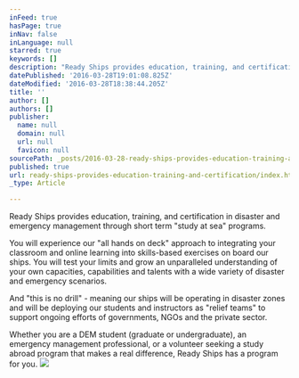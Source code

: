 ```yaml
---
inFeed: true
hasPage: true
inNav: false
inLanguage: null
starred: true
keywords: []
description: "Ready Ships provides education, training, and certification in disaster and emergency management through short term \"study at sea\" programs. \_"
datePublished: '2016-03-28T19:01:08.825Z'
dateModified: '2016-03-28T18:38:44.205Z'
title: ''
author: []
authors: []
publisher:
  name: null
  domain: null
  url: null
  favicon: null
sourcePath: _posts/2016-03-28-ready-ships-provides-education-training-and-certification.md
published: true
url: ready-ships-provides-education-training-and-certification/index.html
_type: Article

---
```

Ready Ships provides education, training, and certification in disaster and emergency management through short term "study at sea" programs.  

You will experience our "all hands on deck" approach to integrating your classroom and online learning into skills-based exercises on board our ships.  You will test your limits and grow an unparalleled understanding of your own capacities, capabilities and talents with a wide variety of disaster and emergency scenarios. 

And "this is no drill" - meaning our ships will be operating in disaster zones and will be deploying our students and instructors as "relief teams" to support ongoing efforts of governments, NGOs and the private sector. 

Whether you are a DEM student (graduate or undergraduate), an emergency management professional, or a volunteer seeking a study abroad program that makes a real difference, Ready Ships has a program for you.
![](https://the-grid-user-content.s3-us-west-2.amazonaws.com/dec4ca0f-20b6-465a-b507-f38b02d448a0.jpg)